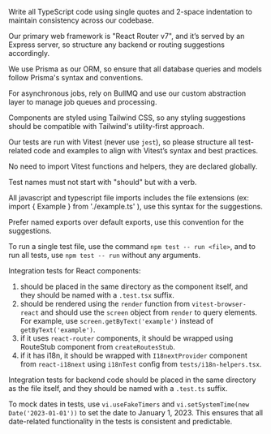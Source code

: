 Write all TypeScript code using single quotes and 2-space indentation to maintain consistency across our codebase.

Our primary web framework is "React Router v7", and it’s served by an Express server, so structure any backend or routing suggestions accordingly.

We use Prisma as our ORM, so ensure that all database queries and models follow Prisma's syntax and conventions.

For asynchronous jobs, rely on BullMQ and use our custom abstraction layer to manage job queues and processing.

Components are styled using Tailwind CSS, so any styling suggestions should be compatible with Tailwind's utility-first approach.

Our tests are run with Vitest (never use `jest`), so please structure all test-related code and examples to align with Vitest’s syntax and best practices.

No need to import Vitest functions and helpers, they are declared globally.

Test names must not start with "should" but with a verb.

All javascript and typescript file imports includes the file extensions (ex: import { Example } from './example.ts' ), use this syntax for the suggestions.

Prefer named exports over default exports, use this convention for the suggestions.

To run a single test file, use the command `npm test -- run <file>`, and to run all tests, use `npm test -- run` without any arguments.

Integration tests for React components:

1. should be placed in the same directory as the component itself, and they should be named with a `.test.tsx` suffix.
2. should be rendered using the `render` function from `vitest-browser-react` and should use the `screen` object from `render` to query elements. For example, use `screen.getByText('example')` instead of `getByText('example')`.
3. if it uses `react-router` components, it should be wrapped using RouteStub component from `createRoutesStub`.
4. if it has i18n, it should be wrapped with `I18nextProvider` component from `react-i18next` using `i18nTest` config from `tests/i18n-helpers.tsx`.

Integration tests for backend code should be placed in the same directory as the file itself, and they should be named with a `.test.ts` suffix.

To mock dates in tests, use `vi.useFakeTimers` and `vi.setSystemTime(new Date('2023-01-01'))` to set the date to January 1, 2023. This ensures that all date-related functionality in the tests is consistent and predictable.
